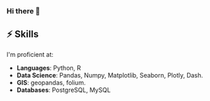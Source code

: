 ### Hi there 👋

## ⚡️ Skills

I'm proficient at:

- **Languages**: Python, R
- **Data Science**: Pandas, Numpy, Matplotlib, Seaborn, Plotly, Dash.
- **GIS**: geopandas, folium.
- **Databases**: PostgreSQL, MySQL

<!--
**juanmartinezq/juanmartinezq** is a ✨ _special_ ✨ repository because its `README.md` (this file) appears on your GitHub profile.

Here are some ideas to get you started:

- 🔭 I’m currently working on ...
- 🌱 I’m currently learning ...
- 👯 I’m looking to collaborate on ...
- 🤔 I’m looking for help with ...
- 💬 Ask me about ...
- 📫 How to reach me: ...
- 😄 Pronouns: ...
- ⚡ Fun fact: ...
-->
